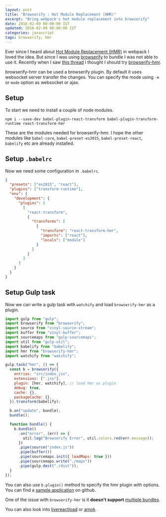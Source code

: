 ```yaml
---
layout: post
title: "Browserify : Hot Module Replacement (HMR)"
excerpt: "Bring webpack's hot module replacement into browserify"
date: 2016-02-09 00:00:00 IST
updated: 2016-02-09 00:00:00 IST
categories: javascript
tags: browserify, hmr
---
```


Ever since I heard about [Hot Module Replacement (HMR)](https://webpack.github.io/docs/hot-module-replacement.html) in webpack I loved the idea. But since I was using [browserify](/2016/01/browserify.html) to bundle I was not able to use it. Recently when I saw [this thread](https://github.com/substack/node-browserify/issues/1143) I thought I should try [browserify-hmr](https://github.com/AgentME/browserify-hmr/).

browserify-hmr can be used a browserify plugin. By default it uses websocket server transfer the changes. You can specify the mode using `-m` or `mode` option as websocket or ajax.

## Setup

To start we need to install a couple of node modules.

```
npm i --save-dev babel-plugin-react-transform babel-plugin-transform-runtime react-transform-hmr
```

These are the modules needed for browserify-hmr. I hope the other modules like `babel-core`, `babel-preset-es2015`, `babel-preset-react`, `babelify` etc are already installed.

## Setup `.babelrc`

Now we need some configuration in `.babelrc`.

```json
{
  "presets": ["es2015", "react"],
  "plugins": ["transform-runtime"],
  "env": {
    "development": {
      "plugins": [
        [
          "react-transform",
          {
            "transforms": [
              {
                "transform": "react-transform-hmr",
                "imports": ["react"],
                "locals": ["module"]
              }
            ]
          }
        ]
      ]
    }
  }
}
```

## Setup Gulp task

Now we can write a gulp task with `watchify` and load `browserify-hmr` as a plugin.

```js
import gulp from "gulp";
import browserify from "browserify";
import source from "vinyl-source-stream";
import buffer from "vinyl-buffer";
import sourcemaps from "gulp-sourcemaps";
import util from "gulp-util";
import babelify from "babelify";
import hmr from "browserify-hmr";
import watchify from "watchify";

gulp.task("hmr", () => {
  const b = browserify({
    entries: "src/index.jsx",
    extensions: [".jsx"],
    plugin: [hmr, watchify], // load hmr as plugin
    debug: true,
    cache: {},
    packageCache: {},
  }).transform(babelify);

  b.on("update", bundle);
  bundle();

  function bundle() {
    b.bundle()
      .on("error", (err) => {
        util.log("Browserify Error", util.colors.red(err.message));
      })
      .pipe(source("index.js"))
      .pipe(buffer())
      .pipe(sourcemaps.init({ loadMaps: true }))
      .pipe(sourcemaps.write("./maps"))
      .pipe(gulp.dest("./dist"));
  }
});
```

You can also use `b.plugin()` method to specify the hmr plugin with options. You can find a [sample application](https://github.com/revathskumar/browserify-hmr-example) on github.

One of the issue with `browserify-hmr` is it **doesn't support** [multiple bundles](https://github.com/AgentME/browserify-hmr/issues/12).

You can also look into [livereactload](https://github.com/milankinen/livereactload) or [amok](https://medium.com/@caspervonb/amokify-and-an-interactive-programming-workflow-11f863aca2d0#.yghe07ae7).
